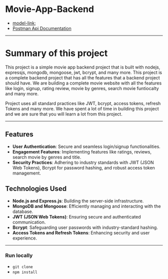 # Movie-App-Backend

- [model-link](https://app.eraser.io/workspace/Pr89SJ0bcYPwpqXjbpBX);
- [Postman Api Documentation](https://documenter.getpostman.com/view/21582927/2s9YyzeJtp)

---
# Summary of this project

This project is a simple movie app  backend project that is built with nodejs, expressjs, mongodb, mongoose, jwt, bcrypt, and many more. This project is a complete backend project that has all the features that a backend project should have.
We are building a complete  movie  website  with all the features like login, signup, rating review, movie by genres, search movie funtiocalty and many more.

Project uses all standard practices like JWT, bcrypt, access tokens, refresh Tokens and many more. We have spent a lot of time in building this project and we are sure that you will learn a lot from this project.

---
## Features

- **User Authentication**: Secure and seamless login/signup functionalities.
- **Engagement Features**: Implementing features like ratings, reviews, search movie by genres and title.
- **Security Practices**: Adhering to industry standards with JWT (JSON Web Tokens), Bcrypt for password hashing, and robust access token management.

## Technologies Used

- **Node.js and Express.js**: Building the server-side infrastructure.
- **MongoDB and Mongoose**: Efficiently managing and interacting with the database.
- **JWT (JSON Web Tokens)**: Ensuring secure and authenticated communication.
- **Bcrypt**: Safeguarding user passwords with industry-standard hashing.
- **Access Tokens and Refresh Tokens**: Enhancing security and user experience.
---
### Run locally
- `git clone  `
- `npm install `


